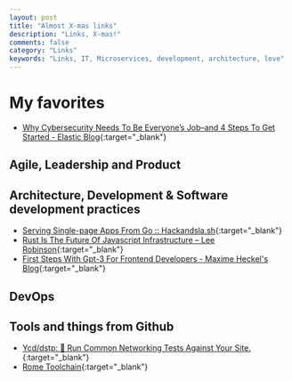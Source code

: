 ```yaml
---
layout: post
title: "Almost X-mas links"
description: "Links, X-mas!"
comments: false
category: "Links"
keywords: "Links, IT, Microservices, development, architecture, love"
---
```

<!-- markdownlint-disable MD033 MD020 MD025-->
# My favorites<a name="favorites"></a>

- [Why Cybersecurity Needs To Be Everyone’s Job–and 4 Steps To Get Started - Elastic Blog](https://www.elastic.co/blog/why-cybersecurity-needs-to-be-everyones-job-and-4-steps-to-get-started){:target="_blank"}

## Agile, Leadership and Product<a name="agile"></a>

## Architecture, Development & Software development practices <a name="development"></a>

- [Serving Single-page Apps From Go :: Hackandsla.sh](https://hackandsla.sh/posts/2021-11-06-serve-spa-from-go/){:target="_blank"}
- [Rust Is The Future Of Javascript Infrastructure – Lee Robinson](https://leerob.io/blog/rust){:target="_blank"}
- [First Steps With Gpt-3 For Frontend Developers - Maxime Heckel's Blog](https://blog.maximeheckel.com/posts/first-steps-with-gpt-3-and-beyond/){:target="_blank"}

## DevOps<a name="devops"></a>

## Tools and things from Github <a name="tools"></a>

- [Ycd/dstp: 🧪 Run Common Networking Tests Against Your Site.](https://github.com/ycd/dstp){:target="_blank"}
- [Rome Toolchain](https://rome.tools/){:target="_blank"}